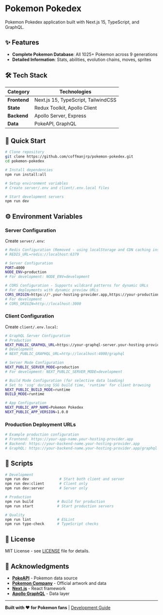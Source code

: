 # Pokemon Pokedex

Pokemon Pokedex application built with Next.js 15, TypeScript, and GraphQL.

## ✨ Features

- **Complete Pokemon Database**: All 1025+ Pokemon across 9 generations
- **Detailed Information**: Stats, abilities, evolution chains, moves, sprites

## 🛠 Tech Stack

| Category | Technologies |
|----------|-------------|
| **Frontend** | Next.js 15, TypeScript, TailwindCSS |
| **State** | Redux Toolkit, Apollo Client |
| **Backend** | Apollo Server, Express |
| **Data** | PokeAPI, GraphQL |

## 🚀 Quick Start

```bash
# Clone repository
git clone https://github.com/coffmanjrp/pokemon-pokedex.git
cd pokemon-pokedex

# Install dependencies
npm run install:all

# Setup environment variables
# Create server/.env and client/.env.local files

# Start development servers
npm run dev
```

## ⚙️ Environment Variables

### Server Configuration

Create `server/.env`:

```bash
# Redis Configuration (Removed - using localStorage and CDN caching instead)
# REDIS_URL=redis://localhost:6379

# Server Configuration
PORT=4000
NODE_ENV=production
# For development: NODE_ENV=development

# CORS Configuration - Supports wildcard patterns for dynamic URLs
# For deployments with dynamic preview URLs
CORS_ORIGIN=https://*.your-hosting-provider.app,https://your-production-domain.com
# For development
# CORS_ORIGIN=http://localhost:3000
```

### Client Configuration

Create `client/.env.local`:

```bash
# GraphQL Server Configuration
# Production
NEXT_PUBLIC_GRAPHQL_URL=https://your-graphql-server.your-hosting-provider.app/graphql
# Development
# NEXT_PUBLIC_GRAPHQL_URL=http://localhost:4000/graphql

# Server Mode Configuration
NEXT_PUBLIC_SERVER_MODE=production
# For development: NEXT_PUBLIC_SERVER_MODE=development

# Build Mode Configuration (for selective data loading)
# Set to 'ssg' during SSG build time, 'runtime' for client browsing
NEXT_PUBLIC_BUILD_MODE=runtime
BUILD_MODE=runtime

# App Configuration
NEXT_PUBLIC_APP_NAME=Pokemon Pokedex
NEXT_PUBLIC_APP_VERSION=1.0.0
```

### Production Deployment URLs

```bash
# Example production configuration
# Frontend: https://your-app-name.your-hosting-provider.app
# Backend: https://your-backend-name.your-hosting-provider.app
# GraphQL: https://your-backend-name.your-hosting-provider.app/graphql
```

## 📝 Scripts

```bash
# Development
npm run dev              # Start both client and server
npm run dev:client       # Client only
npm run dev:server       # Server only

# Production
npm run build           # Build for production
npm run start           # Start production servers

# Quality
npm run lint            # ESLint
npm run type-check      # TypeScript checks
```

## 📄 License

MIT License - see [LICENSE](LICENSE) file for details.

## 🙏 Acknowledgments

- [**PokeAPI**](https://pokeapi.co/) - Pokemon data source
- [**Pokemon Company**](https://www.pokemon.com/) - Official artwork and data
- [**Next.js**](https://nextjs.org/) - React framework
- [**Apollo GraphQL**](https://www.apollographql.com/) - Data layer

---

**Built with ❤️ for Pokemon fans** | [Development Guide](CLAUDE.md)